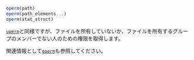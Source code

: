```julia
operm(path)
operm(path_elements...)
operm(stat_struct)
```

[`uperm`](@ref)と同様ですが、ファイルを所有していないか、ファイルを所有するグループのメンバーでない人のための権限を取得します。

関連情報として[`gperm`](@ref)も参照してください。
